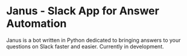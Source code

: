 # Janus - Slack App for Answer Automation
Janus is a bot written in Python dedicated to bringing answers to your questions on Slack faster and easier. Currently in development.